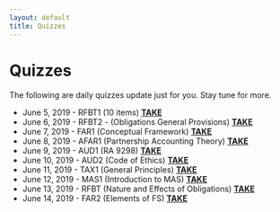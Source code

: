 ```yaml
---
layout: default
title: Quizzes
---
```


<div class="post">
	<h1 class="pageTitle">Quizzes</h1>
	<p>The following are daily quizzes update just for you. Stay tune for more.</p>
	<ul>
		<li>June 5, 2019 - RFBT1 (10 items) <a href="https://forms.gle/c1JetrzkNUhjr4Xv6" target="_blank"><strong>TAKE</strong></a></li>
		<li>June 6, 2019  - RFBT2 - (Obligations General Provisions) <a href="https://forms.gle/1KtGa7tkkWTfqU7V8" target="_blank"><strong>TAKE</strong></a></li>
		<li>June 7, 2019 - FAR1 (Conceptual Framework) <a href="https://forms.gle/ES57KvHLZSzSxKh46" target="_blank"><strong>TAKE</strong></a></li>
		<li>June 8, 2019 - AFAR1 (Partnership Accounting Theory) <a href="https://forms.gle/ttf8KJ55MPTBcMtj7" target="_blank"><strong>TAKE</strong></a></li>
		<li>June 9, 2019 - AUD1 (RA 9298) <a href="https://forms.gle/XSZ7TQiSCm7U5Jxf9" target="_blank"><strong>TAKE</strong></a></li>
		<li>June 10, 2019 - AUD2 (Code of Ethics) <a href="https://forms.gle/vtfEyLFcgtfkBUVj8" target="_blank"><strong>TAKE</strong></a></li>
		<li>June 11, 2019 - TAX1 (General Principles) <a href="https://forms.gle/qBBhmek4GAcCxQ7dA" target="_blank"><strong>TAKE</strong></a></li>
		<li>June 12, 2019 - MAS1 (Introduction to MAS) <a href="https://forms.gle/fRAUxV7jTq7XYAJ86" target="_blank"><strong>TAKE</strong></a></li>
		<li>June 13, 2019 - RFBT (Nature and Effects of Obligations) <a href="https://forms.gle/2GTrBRrJTXaJWAFA6" target="_blank"><strong>TAKE</strong></a></li>
		<li>June 14, 2019 - FAR2 (Elements of FS) <a href="https://forms.gle/RXPtv4KE67AZe1Z6A" target="_blank"><strong>TAKE</strong></a></li>
	</ul>
</div>
